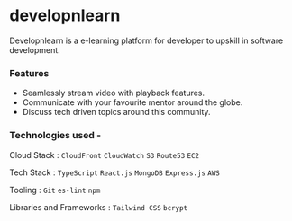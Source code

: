 # developnlearn
Developnlearn is a e-learning platform for developer to upskill in software development.

### Features
*  Seamlessly stream video with playback features.
*  Communicate with your favourite mentor around the globe.
*  Discuss tech driven topics around this community.

### Technologies used -
Cloud Stack : `CloudFront` `CloudWatch` `S3` `Route53` `EC2`

Tech Stack : `TypeScript` `React.js` `MongoDB` `Express.js` `AWS`

Tooling : `Git` `es-lint` `npm` 

Libraries and Frameworks : `Tailwind CSS` `bcrypt`  
  

